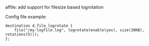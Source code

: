 affile: add support for filesize based logrotation

Config file example:
```
destination d_file_logrotate {
    file("/my-logfile.log", logrotate(enable(yes), size(30KB), rotations(5)));
};
```
